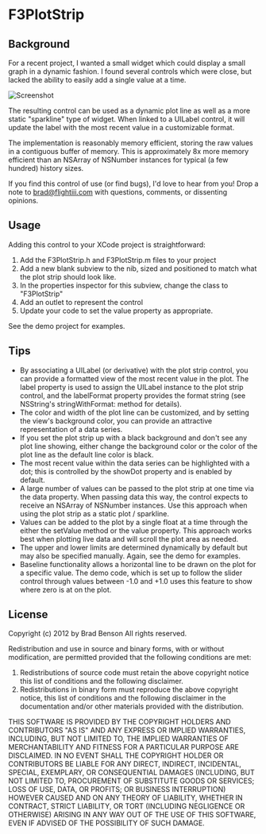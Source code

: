 F3PlotStrip
===========

Background
----------
For a recent project, I wanted a small widget which could display a small
graph in a dynamic fashion.   I found several controls which were close,
but lacked the ability to easily add a single value at a time.   

![Screenshot](https://raw.github.com/ChiefPilot/F3PlotStrip/master/F3PlotStrip.png "Screenshot of Component Demo App")

The resulting control can be used as a dynamic plot line as well as 
a more static "sparkline" type of widget.    When linked to a UILabel
control, it will update the label with the most recent value in a
customizable format.

The implementation is reasonably memory efficient, storing the raw
values in a contiguous buffer of memory.   This is approximately 8x
more memory efficient than an NSArray of NSNumber instances for typical
(a few hundred) history sizes.   

If you find this control of use (or find bugs), I'd love to hear
from you!   Drop a note to brad@flightiii.com with questions, comments, 
or dissenting opinions.


Usage
-----
Adding this control to your XCode project is straightforward:

1. Add the F3PlotStrip.h and F3PlotStrip.m files to your project
2. Add a new blank subview to the nib, sized and positioned to match what the plot strip should look like.
3. In the properties inspector for this subview, change the class to "F3PlotStrip"
4. Add an outlet to represent the control
5. Update your code to set the value property as appropriate.

See the demo project for examples.


Tips
----
- By associating a UILabel (or derivative) with the plot strip control,
you can provide a formatted view of the most recent value in the plot.
The label property is used to assign the UILabel instance to the plot
strip control, and the labelFormat property provides the format
string (see NSString's stringWithFormat: method for details).
- The color and width of the plot line can be customized, and by
setting the view's background color, you can provide an attractive
representation of a data series.   
- If you set the plot strip up with a black background and don't
see any plot line showing, either change the background color or
the color of the plot line as the default line color is black.
- The most recent value within the data series can be highlighted 
with a dot; this is controlled by the showDot property and is
enabled by default. 
- A large number of values can be passed to the plot strip at one
time via the data property.  When passing data this way, the
control expects to receive an NSArray of NSNumber instances.  Use
this approach when using the plot strip as a static plot / sparkline.
- Values can be added to the plot by a single float at a time through
the either the setValue method or the value property.   This approach
works best when plotting live data and will scroll the plot area as 
needed.
- The upper and lower limits are determined dynamically by default but
may also be specified manually.   Again, see the demo for examples.
- Baseline functionality allows a horizontal line to be drawn on the
plot for a specific value.   The demo code, which is set up to follow
the slider control through values between -1.0 and +1.0 uses this 
feature to show where zero is at on the plot.

License
-------
Copyright (c) 2012 by Brad Benson
All rights reserved.
  
Redistribution and use in source and binary forms, with or without 
modification, are permitted provided that the following 
conditions are met:
  1.  Redistributions of source code must retain the above copyright
      notice this list of conditions and the following disclaimer.
  2.  Redistributions in binary form must reproduce the above copyright 
      notice, this list of conditions and the following disclaimer in 
      the documentation and/or other materials provided with the 
      distribution.

THIS SOFTWARE IS PROVIDED BY THE COPYRIGHT HOLDERS AND CONTRIBUTORS
"AS IS" AND ANY EXPRESS OR IMPLIED WARRANTIES, INCLUDING, BUT NOT 
LIMITED TO, THE IMPLIED WARRANTIES OF MERCHANTABILITY AND FITNESS 
FOR A PARTICULAR PURPOSE ARE DISCLAIMED. IN NO EVENT SHALL THE 
COPYRIGHT HOLDER OR CONTRIBUTORS BE LIABLE FOR ANY DIRECT, INDIRECT, 
INCIDENTAL, SPECIAL, EXEMPLARY, OR CONSEQUENTIAL DAMAGES (INCLUDING, 
BUT NOT LIMITED TO, PROCUREMENT OF SUBSTITUTE GOODS OR SERVICES; LOSS 
OF USE, DATA, OR PROFITS; OR BUSINESS INTERRUPTION) HOWEVER CAUSED 
AND ON ANY THEORY OF LIABILITY, WHETHER IN CONTRACT, STRICT LIABILITY,
OR TORT (INCLUDING NEGLIGENCE OR OTHERWISE) ARISING IN ANY WAY OUT OF 
THE USE OF THIS SOFTWARE, EVEN IF ADVISED OF THE POSSIBILITY 
OF SUCH DAMAGE.
